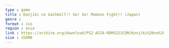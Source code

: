 ```yaml
---
type : game
title : Konjiki no Gashbell!! Go! Go! Mamono Fight!! (Japan)
genre : 
format : iso
region : asia
link : https://archive.org/download/PS2-ASIA-ROMS321COM/Konjiki%20no%20Gashbell%21%21%20Go%21%20Go%21%20Mamono%20Fight%21%21%20%28Japan%29.7z
size : 356MB
---
```

